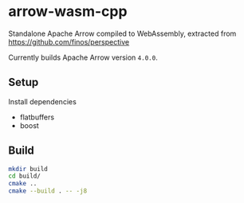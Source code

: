 # arrow-wasm-cpp
Standalone Apache Arrow compiled to WebAssembly, extracted from https://github.com/finos/perspective

Currently builds Apache Arrow version `4.0.0`.

## Setup
Install dependencies
- flatbuffers
- boost


## Build

```bash
mkdir build
cd build/
cmake ..
cmake --build . -- -j8
```